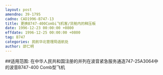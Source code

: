 ```yaml
---
layout: post
amendno: 39-1795
cadno: CAD1996-B747-13
title: 更换B747-400Combi飞机客/货舱内的释压板
date: 1996-12-23 00:00:00 +0800
effdate: 1996-12-25 00:00:00 +0800
tag: B747
categories: 民航华北管理局适航处
author: 邵仁明
---
```


##适用范围:
在中华人民共和国注册的并列在波音紧急服务通造747-25A3064中的波音B747-400 Comb型飞机

